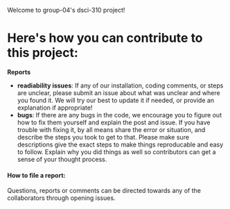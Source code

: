 Welcome to group-04's dsci-310 project! 

# Here's how you can contribute to this project: 
**Reports**
- **readiability issues**: If any of our installation, coding comments, or steps are unclear, please submit an issue about what was unclear and where you found it. We will try our best to update it if needed, or provide an explanation if appropriate!
- **bugs**: If there are any bugs in the code, we encourage you to figure out how to fix them yourself and explain the post and issue. If you have trouble with fixing it, by all means share the error or situation, and describe the steps you took to get to that. Please make sure descriptions give the exact steps to make things reproducable and easy to follow. Explain why you did things as well so contributors can get a sense of your thought process. 

#### How to file a report:
Questions, reports or comments can be directed towards any of the collaborators through opening issues. 
